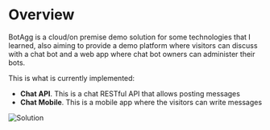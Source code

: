 # Overview

BotAgg is a cloud/on premise demo solution for some technologies that I learned, also aiming to provide a demo platform where visitors can discuss with a chat bot and a web app where chat bot owners can administer their bots.

This is what is currently implemented:

* **Chat API**. This is a chat RESTful API that allows posting messages
* **Chat Mobile**. This is a mobile app where the visitors can write messages

![Solution](https://github.com/sorelmitra/botagg/blob/master/docs/diagrams/BotAggSolution.png "Bot Agg Solution")
